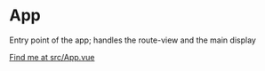 # App

Entry point of the app; handles the route-view and the main display

[Find me at src/App.vue](https://github.com/FAIRsharing/fairsharing.github.io/tree/moreWorkflowTest/src/App.vue)